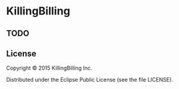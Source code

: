 # KillingBilling

## TODO


## License

Copyright © 2015 KillingBilling Inc.

Distributed under the Eclipse Public License (see the file LICENSE).
